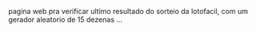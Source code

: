 pagina web pra verificar ultimo resultado do sorteio da lotofacil, com um gerador aleatorio de 15 dezenas ...
